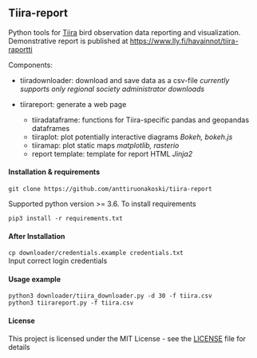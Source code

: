 ## Tiira-report

Python tools for [Tiira](https://www.tiira.fi) bird observation data reporting and visualization. Demonstrative report is published at https://www.lly.fi/havainnot/tiira-raportti 
  
Components:

- tiiradownloader: download and save data as a csv-file *currently supports only regional society administrator downloads* 

- tiirareport: generate a web page
	+ tiiradataframe: functions for Tiira-specific pandas and geopandas dataframes 
	+ tiiraplot: plot potentially interactive diagrams *Bokeh, bokeh.js*
	+ tiiramap: plot static maps *matplotlib, rasterio*
	+ report template: template for report HTML *Jinja2*

#### Installation & requirements

`git clone https://github.com/anttiruonakoski/tiira-report`

Supported python version >= 3.6.
To install requirements

`pip3 install -r requirements.txt` 

#### After Installation

`cp downloader/credentials.example credentials.txt`  
Input correct login credentials

#### Usage example

```
python3 downloader/tiira_downloader.py -d 30 -f tiira.csv
python3 tiirareport.py -f tiira.csv
```

#### License

This project is licensed under the MIT License - see the [LICENSE](LICENSE) file for details



